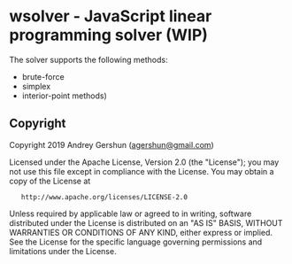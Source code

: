 # wsolver - JavaScript linear programming solver (WIP)

The solver supports the following methods:
* brute-force
* simplex 
* interior-point methods)


## Copyright

Copyright 2019 Andrey Gershun (agershun@gmail.com)

   Licensed under the Apache License, Version 2.0 (the "License");
   you may not use this file except in compliance with the License.
   You may obtain a copy of the License at

       http://www.apache.org/licenses/LICENSE-2.0

   Unless required by applicable law or agreed to in writing, software
   distributed under the License is distributed on an "AS IS" BASIS,
   WITHOUT WARRANTIES OR CONDITIONS OF ANY KIND, either express or implied.
   See the License for the specific language governing permissions and
   limitations under the License.
